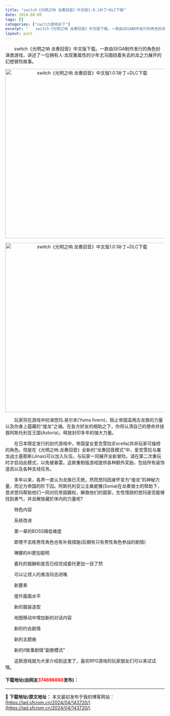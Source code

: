 ```yaml
---
title: "switch《光明之响 龙奏回音》中文版1.0.1补丁+DLC下载"
date: 2024-04-09
tags: []
categories: ["switch游戏补丁"]
excerpt: "　　switch《光明之响 龙奏回音》中文版下载。一款由SEGA制作发行的角色扮演类游戏，讲述了一位拥有人&middot;龙双重属性的少年尤马围绕着失去的龙之力展开的幻想冒险故事。 　　玩家将在游戏中扮演悠玛.易尔本(Yuma Ilvern)，阻止帝国滥用古龙族的力量以及你身上蕴藏的&ldquo;煌&hellip;"
layout: post
---
```


 <p>　　switch《光明之响 龙奏回音》中文版下载。一款由SEGA制作发行的角色扮演类游戏，讲述了一位拥有人&middot;龙双重属性的少年尤马围绕着失去的龙之力展开的幻想冒险故事。</p> <p align="center"><img align="" border="0" src="https://lad.sfcrom.cn/wp-content/uploads/2024/04/20240409_661532e4c4005.webp" width="533" alt="switch《光明之响 龙奏回音》中文版1.0.1补丁+DLC下载" /></p> <p align="center"><img align="" border="0" src="https://lad.sfcrom.cn/wp-content/uploads/2024/04/20240409_661532e537cd7.webp" width="533" alt="switch《光明之响 龙奏回音》中文版1.0.1补丁+DLC下载" /></p> <p>　　玩家将在游戏中扮演悠玛.易尔本(Yuma Ilvern)，阻止帝国滥用古龙族的力量以及你身上蕴藏的&ldquo;煌龙&rdquo;之魂。在各方好友的相助之下，你将认清自己的使命并拯救阿斯托利亚王国(Astoria)，释放封印多年的强大力量。</p> <p>　　在日本限定发行的初代游戏中，帝国皇女爱克雪拉(Excella)并非玩家可操控的角色。但是在《光明之响.龙奏回音》全新的&ldquo;龙奏回音模式&rdquo;中，爱克雪拉与屠龙战士基那斯(Jinas)可以加入队伍，与玩家一同展开全新冒险。请在第二次重玩时才启动此模式，以免被暴雷。这款重制版游戏提供各种额外奖励，包括所有装饰道具以及各种支线任务。</p> <p>　　多年以来，各界一直认为龙族已灭绝，然而悠玛因身怀变为&ldquo;煌龙&rdquo;的神秘力量，而沦为帝国的阶下囚。阿斯托利亚公主桑妮雅(Sonia)在龙奏骑士的帮助下，恳求悠玛帮助他们一同对抗帝国霸权，解救他们的国家。生性懦弱的悠玛是否能够找到勇气，并且解放藏於体内的力量呢?</p> <p>　　特色内容</p> <p>　　系统改进</p> <p>　　第一章的BOSS降低难度</p> <p>　　即使不去练男性角色也有补救措施(后期有只有男性角色参战的剧情)</p> <p>　　琳娜的AI更加聪明</p> <p>　　委托的报酬和是否已经完成委托更加一目了然</p> <p>　　可以让烦人的弗洛玛吉闭嘴</p> <p>　　新要素</p> <p>　　提升画面水平</p> <p>　　新的服装造型</p> <p>　　地图移动中增加新的对话内容</p> <p>　　新的约会剧情</p> <p>　　新的主题曲</p> <p>　　新的if故事剧情&ldquo;副歌模式&rdquo;</p> <p>　　这款游戏就为大家介绍到这里了，喜欢RPG游戏的玩家朋友们可以来试试哦。</p> <p><h4>下载地址(由网友<font color="red">374696660</font>发布)：</h4></p> 

---
📖 **下载地址/原文地址：** 本文最初发布于我的博客网站：[https://lad.sfcrom.cn/2024/04/143720/](https://lad.sfcrom.cn/2024/04/143720/)

